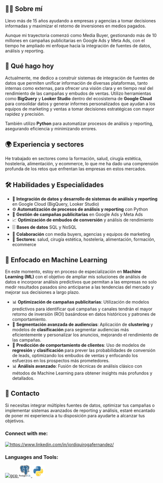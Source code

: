 
## 👨‍💻 Sobre mí

Llevo más de 15 años ayudando a empresas y agencias a tomar decisiones informadas y maximizar el retorno de inversiones en medios pagados. 

Aunque mi trayectoria comenzó como Media Buyer, gestionando más de 10 millones en campañas publicitarias en Google Ads y Meta Ads, con el tiempo he ampliado mi enfoque hacia la integración de fuentes de datos, análisis y reporting.

## 🚀 Qué hago hoy
Actualmente, me dedico a construir sistemas de integración de fuentes de datos que permiten unificar información de diversas plataformas, tanto internas como externas, para ofrecer una visión clara y en tiempo real del rendimiento de las campañas y embudos de ventas. Utilizo herramientas como **BigQuery** y **Looker Studio** dentro del ecosistema de **Google Cloud** para consolidar datos y generar informes personalizados que ayudan a los equipos de marketing y ventas a tomar decisiones estratégicas con mayor rapidez y precisión. 

También utilizo **Python** para automatizar procesos de análisis y reporting, asegurando eficiencia y minimizando errores.

## 🌍 Experiencia y sectores
He trabajado en sectores como la formación, salud, cirugía estética, hostelería, alimentación, y ecommerce, lo que me ha dado una comprensión profunda de los retos que enfrentan las empresas en estos mercados.

## 🛠️ Habilidades y Especialidades

- 🔗 **Integración de datos y desarrollo de sistemas de análisis y reporting** en Google Cloud (BigQuery, Looker Studio)
- ⚙️ **Automatización de procesos de análisis y reporting** con Python
- 💼 **Gestión de campañas publicitarias** en Google Ads y Meta Ads
- 📈 **Optimización de embudos de conversión** y análisis de rendimiento
- 🗄️ **Bases de datos** SQL y NoSQL
- 🤝 **Colaboración** con media buyers, agencias y equipos de marketing
- 🔬 **Sectores**: salud, cirugía estética, hostelería, alimentación, formación, ecommerce

## 🧠 Enfocado en Machine Learning

En este momento, estoy en proceso de especialización en **Machine Learning (ML)** con el objetivo de ampliar mis soluciones de análisis de datos e incorporar análisis predictivos que permitan a las empresas no solo medir resultados pasados sino anticiparse a las tendencias del mercado y mejorar sus decisiones a largo plazo.

- 📊 **Optimización de campañas publicitarias**: Utilización de modelos predictivos para identificar qué campañas y canales tendrán el mayor retorno de inversión (ROI) basándose en datos históricos y patrones de comportamiento.
- 🎯 **Segmentación avanzada de audiencias**: Aplicación de **clustering** y modelos de **clasificación** para segmentar audiencias más eficientemente y personalizar los anuncios, mejorando el rendimiento de las campañas.
- 🔄 **Predicción de comportamiento de clientes**: Uso de modelos de **regresión** y **clasificación** para prever las probabilidades de conversión de leads, optimizando los embudos de ventas y enfocando los esfuerzos en los prospectos más prometedores.
- 📊 **Análisis avanzado**: Fusión de técnicas de análisis clásico con métodos de Machine Learning para obtener insights más profundos y detallados.

## 📩 Contacto

Si necesitas integrar múltiples fuentes de datos, optimizar tus campañas o implementar sistemas avanzados de reporting y análisis, estaré encantado de poner mi experiencia a tu disposición para ayudarte a alcanzar tus objetivos.




<h3 align="left">Connect with me:</h3>
<p align="left">
<a href="https://linkedin.com/in/https://www.linkedin.com/in/jordiquirogafernandez/" target="blank"><img align="center" src="https://raw.githubusercontent.com/rahuldkjain/github-profile-readme-generator/master/src/images/icons/Social/linked-in-alt.svg" alt="https://www.linkedin.com/in/jordiquirogafernandez/" height="30" width="40" /></a>
</p>

<h3 align="left">Languages and Tools:</h3>
<p align="left"> <a href="https://cloud.google.com" target="_blank" rel="noreferrer"> <img src="https://www.vectorlogo.zone/logos/google_cloud/google_cloud-icon.svg" alt="gcp" width="40" height="40"/> </a> <a href="https://www.postgresql.org" target="_blank" rel="noreferrer"> <img src="https://raw.githubusercontent.com/devicons/devicon/master/icons/postgresql/postgresql-original-wordmark.svg" alt="postgresql" width="40" height="40"/> </a> <a href="https://www.python.org" target="_blank" rel="noreferrer"> <img src="https://raw.githubusercontent.com/devicons/devicon/master/icons/python/python-original.svg" alt="python" width="40" height="40"/> </a> </p>

<!--
**joquifer2/joquifer2** is a ✨ _special_ ✨ repository because its `README.md` (this file) appears on your GitHub profile.

Here are some ideas to get you started:

- 🔭 I’m currently working on ...
- 🌱 I’m currently learning ...
- 👯 I’m looking to collaborate on ...
- 🤔 I’m looking for help with ...
- 💬 Ask me about ...
- 📫 How to reach me: ...
- 😄 Pronouns: ...
- ⚡ Fun fact: ...
-->
